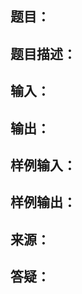 题目：
-----------

题目描述：
-----------
输入：
-----------
输出：
-----------
样例输入：
-----------
样例输出：
-----------
来源：
-----------
答疑：
-----------
